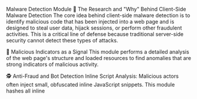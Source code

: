 Malware Detection Module
🔬 The Research and "Why" Behind Client-Side Malware Detection
The core idea behind client-side malware detection is to identify malicious code that has been injected into a web page and is designed to steal user data, hijack sessions, or perform other fraudulent activities. This is a critical line of defense because traditional server-side security cannot detect these types of attacks.

🚨 Malicious Indicators as a Signal
This module performs a detailed analysis of the web page's structure and loaded resources to find anomalies that are strong indicators of malicious activity.

🕵️ Anti-Fraud and Bot Detection
Inline Script Analysis: Malicious actors often inject small, obfuscated inline JavaScript snippets. This module hashes all inline <script> tags, both before and after the page has fully loaded, and sends these hashes to the backend for analysis. A change in the inline script hashes between these two points is a major red flag.

Form-Jacking: This is a common attack where malicious code is injected into a payment form to steal credit card details. The module detects and fingerprints all input fields on the page, including their position and obfuscated IDs/labels. Inconsistencies in these properties can be a strong signal of a form-jacking attempt.

Cross-Domain Scripts: Scripts loaded from a domain other than the primary site's host can be a source of attack. The module collects details about these scripts, such as their URL, length, and origin. A script loaded from a suspicious domain (e.g., one containing an IP address) is a critical signal.

IFrame Detection: Malicious iframes are used for click-jacking and content injection. The module checks for the presence of iframes and can provide a signal if they are found on sensitive pages.

📊 Data Collection Strategy
The module uses an event-based approach to collect data at different stages of the page lifecycle.

Initial Load: The module scans the document.head and document.body for script tags and other elements immediately upon page load.

Post-Load Analysis: After the page has fully rendered, the module performs a second scan, specifically for scripts that may have been dynamically injected by other scripts.

Data Hashing: To protect user privacy and minimize payload size, all sensitive data (like the content of script tags, input field IDs, and labels) is hashed using a cryptographic algorithm like SHA-256 before being transmitted.

Data Structuring: The collected data is organized into a detailed payload that allows the backend to perform advanced analysis.

📊 Technical Implementation and Data Indicators
🏗️ Event Structure
interface MalwareEvent {
eventId: string;
eventType: "malware" | "malware.error";
moduleName: "malware";
timestamp: string;
payload: MalwareData | MalwareError;
}

📋 Data Structures
✅ Successful Generation (malware)
interface MalwareData {
hostSite: string; // The hostname of the current page
urls: {
url: string;
length: number;
htmlSection: "HEAD" | "BODY";
isSuspiciouslyLong: boolean;
isCrossDomain: boolean;
containsIPAddress: boolean;
isExecutable: boolean;
isMalicious: boolean; // This would be a backend classification
}[];
numberOfInputFields: number;
inputFields: {
id: string; // Hashed ID
label: string; // Hashed Label
top: number;
right: number;
bottom: number;
left: number;
}[];
hasIFrame: boolean;
inlineJavaScriptContent: {
content: string; // Hashed script content
}[];
postLoadJavaScriptContent?: {
content: string; // Hashed script content from a post-load scan
}[];
timestamp: number;
}

❌ Error Response (malware.error)
interface MalwareError {
error: string;
errorCode: "DOM_SCAN_FAILED" | "UNEXPECTED_ERROR";
details: {
message: string;
};
}
